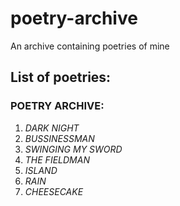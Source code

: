 # poetry-archive
An archive containing poetries of mine


## List of poetries:

### POETRY ARCHIVE:
1. _DARK NIGHT_ 
2. _BUSSINESSMAN_
3. _SWINGING MY SWORD_
4. _THE FIELDMAN_
5. _ISLAND_
6. _RAIN_
7. _CHEESECAKE_